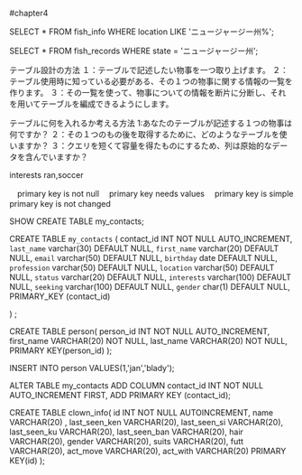 #chapter4

SELECT * FROM fish_info WHERE location LIKE 'ニュージャージー州%';

SELECT * FROM fish_records WHERE state = 'ニュージャージー州';

テーブル設計の方法
１：テーブルで記述したい物事を一つ取り上げます。
２：テーブル使用時に知っている必要がある、その１つの物事に関する情報の一覧を作ります。
３：その一覧を使って、物事についての情報を断片に分断し、それを用いてテーブルを編成できるようにします。

テーブルに何を入れるか考える方法
1:あなたのテーブルが記述する１つの物事は何ですか？
２：その１つのもの後を取得するために、どのようなテーブルを使いますか？
３：クエリを短くて容量を得たものにするため、列は原始的なデータを含んでいますか？

interests
ran,soccer

　primary key is not null
　primary key needs values
　primary key is simple
  primary key is not changed

SHOW CREATE TABLE my_contacts;


 CREATE TABLE `my_contacts` (
  contact_id INT NOT NULL AUTO_INCREMENT,
  `last_name` varchar(30) DEFAULT NULL,
  `first_name` varchar(20) DEFAULT NULL,
  `email` varchar(50) DEFAULT NULL,
  `birthday` date DEFAULT NULL,
  `profession` varchar(50) DEFAULT NULL,
  `location` varchar(50) DEFAULT NULL,
  `status` varchar(20) DEFAULT NULL,
  `interests` varchar(100) DEFAULT NULL,
  `seeking` varchar(100) DEFAULT NULL,
  `gender` char(1) DEFAULT NULL,
  PRIMARY_KEY (contact_id)

) ;

CREATE TABLE person(
       person_id INT NOT NULL AUTO_INCREMENT,
       first_name VARCHAR(20) NOT NULL,
       last_name VARCHAR(20) NOT NULL,
       PRIMARY KEY(person_id)
);

INSERT INTO person VALUES(1,'jan','blady');

ALTER TABLE my_contacts
ADD COLUMN contact_id INT NOT NULL AUTO_INCREMENT FIRST,
ADD PRIMARY KEY (contact_id);

CREATE TABLE clown_info(
       id INT NOT NULL AUTOINCREMENT,
       name VARCHAR(20) ,
       last_seen_ken VARCHAR(20),
       last_seen_si VARCHAR(20),
       last_seen_ku VARCHAR(20),
       last_seen_ban VARCHAR(20),
       hair VARCHAR(20),
       gender VARCHAR(20),
       suits VARCHAR(20),
       futt VARCHAR(20),
       act_move VARCHAR(20),
       act_with VARCHAR(20)
       PRIMARY KEY(id)
);